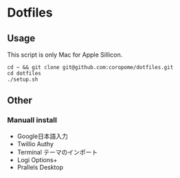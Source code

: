 # Dotfiles

## Usage

This script is only Mac for Apple Sillicon.

```
cd ~ && git clone git@github.com:coropome/dotfiles.git
cd dotfiles
./setup.sh
```

## Other

### Manuall install

- Google日本語入力
- Twillio Authy
- Terminal テーマのインポート
- Logi Options+
- Prallels Desktop